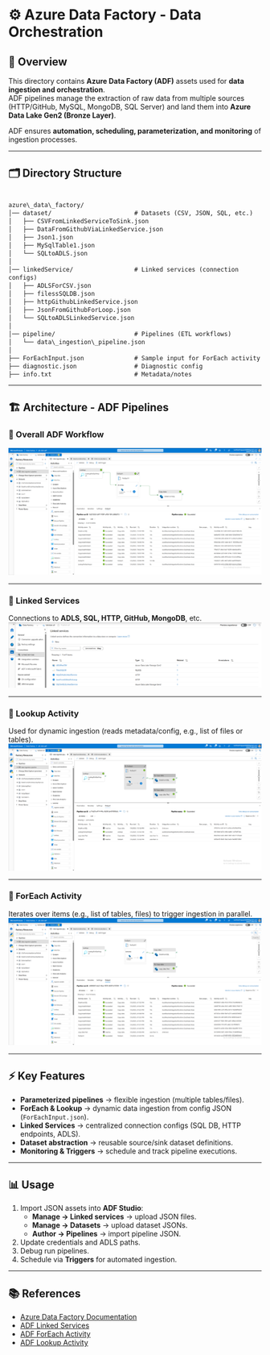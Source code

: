 # ⚙️ Azure Data Factory - Data Orchestration

## 📌 Overview
This directory contains **Azure Data Factory (ADF)** assets used for **data ingestion and orchestration**.  
ADF pipelines manage the extraction of raw data from multiple sources (HTTP/GitHub, MySQL, MongoDB, SQL Server) and land them into **Azure Data Lake Gen2 (Bronze Layer)**.  

ADF ensures **automation, scheduling, parameterization, and monitoring** of ingestion processes.

---

## 🗂 Directory Structure

```

azure\_data\_factory/
│── dataset/                       # Datasets (CSV, JSON, SQL, etc.)
│   ├── CSVFromLinkedServiceToSink.json
│   ├── DataFromGithubViaLinkedService.json
│   ├── Json1.json
│   ├── MySqlTable1.json
│   └── SQLtoADLS.json
│
│── linkedService/                 # Linked services (connection configs)
│   ├── ADLSForCSV.json
│   ├── filessSQLDB.json
│   ├── httpGithubLinkedService.json
│   ├── JsonFromGithubForLoop.json
│   └── SQLtoADLSLinkedService.json
│
│── pipeline/                      # Pipelines (ETL workflows)
│   └── data\_ingestion\_pipeline.json
│
├── ForEachInput.json              # Sample input for ForEach activity
├── diagnostic.json                # Diagnostic config
├── info.txt                       # Metadata/notes

```

---

## 🏗 Architecture - ADF Pipelines

### 🔹 Overall ADF Workflow
![ADF Pipeline Overview](assets/azure_data_factory/adf_all.png)

---

### 🔹 Linked Services
Connections to **ADLS, SQL, HTTP, GitHub, MongoDB**, etc.
![ADF Linked Services](assets/azure_data_factory/linkedservices.png)

---

### 🔹 Lookup Activity
Used for dynamic ingestion (reads metadata/config, e.g., list of files or tables).
![ADF Lookup](assets/azure_data_factory/lookup.png)

---

### 🔹 ForEach Activity
Iterates over items (e.g., list of tables, files) to trigger ingestion in parallel.
![ADF ForEach](assets/azure_data_factory/foreach.png)

---

## ⚡ Key Features
- **Parameterized pipelines** → flexible ingestion (multiple tables/files).  
- **ForEach & Lookup** → dynamic data ingestion from config JSON (`ForEachInput.json`).  
- **Linked Services** → centralized connection configs (SQL DB, HTTP endpoints, ADLS).  
- **Dataset abstraction** → reusable source/sink dataset definitions.  
- **Monitoring & Triggers** → schedule and track pipeline executions.  

---

## 📊 Usage
1. Import JSON assets into **ADF Studio**:
   - **Manage → Linked services** → upload JSON files.  
   - **Manage → Datasets** → upload dataset JSONs.  
   - **Author → Pipelines** → import pipeline JSON.  
2. Update credentials and ADLS paths.  
3. Debug run pipelines.  
4. Schedule via **Triggers** for automated ingestion.  

---

## 📚 References
- [Azure Data Factory Documentation](https://learn.microsoft.com/en-us/azure/data-factory/introduction)  
- [ADF Linked Services](https://learn.microsoft.com/en-us/azure/data-factory/concepts-linked-services)  
- [ADF ForEach Activity](https://learn.microsoft.com/en-us/azure/data-factory/control-flow-for-each-activity)  
- [ADF Lookup Activity](https://learn.microsoft.com/en-us/azure/data-factory/control-flow-lookup-activity) 
